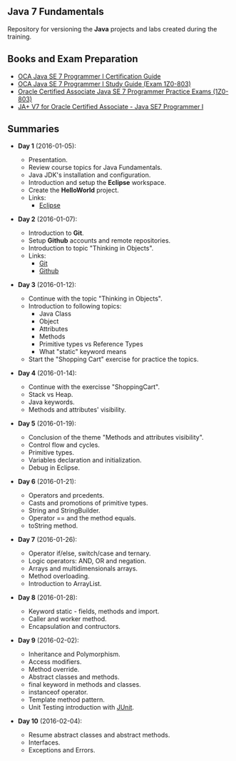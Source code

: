 ## Java 7 Fundamentals
Repository for versioning the **Java** projects and labs created during the training.

## Books and Exam Preparation
* [OCA Java SE 7 Programmer I Certification Guide](http://www.amazon.co.uk/OCA-Java-Programmer-Certification-Guide/dp/1617291048/ref=sr_1_cc_1?s=aps&ie=UTF8&qid=1435671844&sr=1-1-catcorr&keywords=OCA+Java+SE+7+Programmer+I+Certification+Guide)
* [OCA Java SE 7 Programmer I Study Guide (Exam 1Z0-803)](http://www.amazon.co.uk/Programmer-Study-Guide-1Z0-803-Oracle/dp/0071789421/ref=sr_1_cc_3?s=aps&ie=UTF8&qid=1435671844&sr=1-3-catcorr&keywords=OCA+Java+SE+7+Programmer+I+Certification+Guide)
* [Oracle Certified Associate Java SE 7 Programmer Practice Exams (1Z0-803)](http://www.amazon.co.uk/Oracle-Certified-Associate-Programmer-Practice-ebook/dp/B007SA1GNU/ref=sr_1_fkmr3_3?s=books&ie=UTF8&qid=1435671991&sr=1-3-fkmr3&keywords=Oracle+Certified+Associate+Java+SE+7+Programmer+Practice+Exams+%281Z0-803%29)
* [JA+ V7 for Oracle Certified Associate - Java SE7 Programmer I](http://enthuware.com/index.php/mock-exams/oracle-certified-associate/java-programmer-certification-i)

## Summaries
* **Day 1** (2016-01-05):
  * Presentation.
  * Review course topics for Java Fundamentals.
  * Java JDK's installation and configuration.
  * Introduction and setup the **Eclipse** workspace.
  * Create the **HelloWorld** project.
  * Links:
	* [Eclipse](https://www.eclipse.org/)

* **Day 2** (2016-01-07):
  * Introduction to **Git**.
  * Setup **Github** accounts and remote repositories.
  * Introduction to topic "Thinking in Objects".
  * Links:
	* [Git](http://git-scm.com/)
	* [Github](https://github.com/)

* **Day 3** (2016-01-12):
  * Continue with the topic "Thinking in Objects".
  * Introduction to following topics:
  	* Java Class
  	* Object
  	* Attributes
  	* Methods
  	* Primitive types vs Reference Types
  	* What "static" keyword means
  * Start the "Shopping Cart" exercise for practice the topics.

* **Day 4** (2016-01-14):
  * Continue with the exercisse "ShoppingCart".
  * Stack vs Heap.
  * Java keywords.
  * Methods and attributes' visibility.

* **Day 5** (2016-01-19):
  * Conclusion of the theme "Methods and attributes visibility".
  * Control flow and cycles.
  * Primitive types.
  * Variables declaration and initialization.
  * Debug in Eclipse.

* **Day 6** (2016-01-21):
  * Operators and prcedents.
  * Casts and promotions of primitive types.
  * String and StringBuilder.
  * Operator == and the method equals.
  * toString method.

* **Day 7** (2016-01-26):
  * Operator if/else, switch/case and ternary.
  * Logic operators: AND, OR and negation.
  * Arrays and multidimensionals arrays.
  * Method overloading.
  * Introduction to ArrayList.

* **Day 8** (2016-01-28):
  * Keyword static - fields, methods and import.
  * Caller and worker method.
  * Encapsulation and contructors.

* **Day 9** (2016-02-02):
  * Inheritance and Polymorphism.
  * Access modifiers.
  * Method override.
  * Abstract classes and methods.
  * final keyword in methods and classes.
  * instanceof operator.
  * Template method pattern.
  * Unit Testing introduction with [JUnit](http://junit.org/).

* **Day 10** (2016-02-04):
  * Resume abstract classes and abstract methods.
  * Interfaces.
  * Exceptions and Errors.